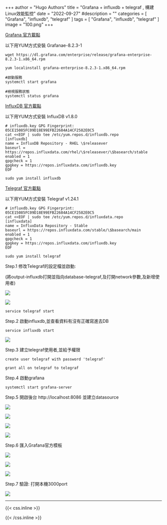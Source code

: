 +++
author = "Hugo Authors"
title = "Grafana + influxdb + telegraf , 構建Linux效能監控"
date = "2022-09-27"
#description = ""
categories = [
    "Grafana",
    "influxdb",
    "telegraf"
]
tags = [
    "Grafana",
    "influxdb",
    "telegraf"
]
image = "100.png"
+++

   [Grafana 官方載點](https://grafana.com/grafana/download)
   
   以下用YUM方式安裝 Grafanae-8.2.3-1
    
    wget https://dl.grafana.com/enterprise/release/grafana-enterprise-8.2.3-1.x86_64.rpm
    
    yum localinstall grafana-enterprise-8.2.3-1.x86_64.rpm
    
    #啟動服務
    systemctl start grafana
    
    #檢視服務狀態
    systemctl status grafana
    
   [InfluxDB 官方載點](https://portal.influxdata.com/downloads/)
   
   以下用YUM方式安裝 InfluxDB v1.8.0

    # influxdb.key GPG Fingerprint: 05CE15085FC09D18E99EFB22684A14CF2582E0C5
    cat <<EOF | sudo tee /etc/yum.repos.d/influxdb.repo
    [influxdb]
    name = InfluxDB Repository - RHEL \$releasever
    baseurl = https://repos.influxdata.com/rhel/\$releasever/\$basearch/stable
    enabled = 1
    gpgcheck = 1
    gpgkey = https://repos.influxdata.com/influxdb.key
    EOF
       
    sudo yum install influxdb
    
   [Telegraf 官方載點](https://portal.influxdata.com/downloads/)
   
   以下用YUM方式安裝 Telegraf v1.24.1
   
    # influxdb.key GPG Fingerprint: 05CE15085FC09D18E99EFB22684A14CF2582E0C5
    cat <<EOF | sudo tee /etc/yum.repos.d/influxdata.repo
    [influxdata]
    name = InfluxData Repository - Stable
    baseurl = https://repos.influxdata.com/stable/\$basearch/main
    enabled = 1
    gpgcheck = 1
    gpgkey = https://repos.influxdata.com/influxdb.key
    EOF
    
    sudo yum install telegraf
    
   Step.1 修改Telegraf的設定檔並啟動:   
   
   (將output-influxdb打開並指向database-telegraf,及打開network參數,及新增使用者)
   
   ![](0001.png)
   
   ![](0002.png)
    
    service telegraf start
    
   Step.2 啟動influxdb,並查看資料有沒有正確寫進去DB
   
    service influxdb start
  ![](0003.png)
  
   Step.3 建立telegraf使用者,並給予權限
   
    create user telegraf with password 'telegraf'
    
    grant all on telegraf to telegraf

   Step.4 啟動grafana
   
    systemctl start grafana-server
    
   Step.5 開啟後台 http://localhost:8086 並建立datasource
  
  ![](0004.png)

  ![](0005.png)
  
  ![](0006.png)
  
  ![](0007.png)
  
  Step.6 匯入Grafana官方模板
  
  ![](0008.png)
  
  ![](0009.png)
  
  ![](0010.png)
  
  Step.7 驗證: 打開本機3000port
  
  ![](0011.png)
    
***

{{< css.inline >}}
<style>
.emojify {
	font-family: Apple Color Emoji, Segoe UI Emoji, NotoColorEmoji, Segoe UI Symbol, Android Emoji, EmojiSymbols;
	font-size: 2rem;
	vertical-align: middle;
}
@media screen and (max-width:650px) {
  .nowrap {
    display: block;
    margin: 25px 0;
  }
}
</style>
{{< /css.inline >}}
